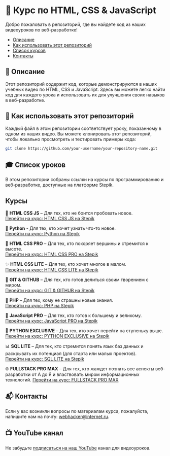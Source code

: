 # 📘 Курс по HTML, CSS & JavaScript

Добро пожаловать в репозиторий, где вы найдете код из наших видеоуроков по веб-разработке!

- [Описание](#описание)
- [Как использовать этот репозиторий](#как-использовать-этот-репозиторий)
- [Список курсов](#список-курсов)
- [Контакты](#контакты)

## 📝 Описание

Этот репозиторий содержит код, которые демонстрируются в наших учебных видео по HTML, CSS и JavaScript. Здесь вы можете легко найти код для каждого урока и использовать их для улучшения своих навыков в веб-разработке.

## 🧭 Как использовать этот репозиторий

Каждый файл в этом репозитории соответствует уроку, показанному в одном из наших видео. Вы можете клонировать этот репозиторий, чтобы локально просмотреть и тестировать примеры кода:

```bash
git clone https://github.com/your-username/your-repository-name.git
```

## 🎓 Список уроков

В этом репозитории собраны ссылки на курсы по программированию и веб-разработке, доступные на платформе Stepik.

## Курсы

🚀 **HTML CSS JS** – Для тех, кто не боится пробовать новое.  
[Перейти на курс: HTML CSS JS на Stepik](https://stepik.org/course/135466/promo)

🐍 **Python** - Для тех, кто хочет узнать что-то новое.  
[Перейти на курс: Python на Stepik](https://stepik.org/course/181030)

💪 **HTML CSS PRO** – Для тех, кто покоряет вершины и стремится к высоте.  
[Перейти на курс: HTML CSS PRO на Stepik](https://stepik.org/170115)

✨ **HTML CSS LITE** – Для тех, кто хочет многое в малом.  
[Перейти на курс: HTML CSS LITE на Stepik](https://stepik.org/177582)

🐙 **GIT & GITHUB** – Для тех, кто готов делиться своим творением с миром.  
[Перейти на курс: GIT & GITHUB на Stepik](https://stepik.org/179698)

🐘 **PHP** – Для тех, кому не страшны новые знания.  
[Перейти на курс: PHP на Stepik](https://stepik.org/181092)

🚀 **JavaScript PRO** – Для тех, кто готов к большему и великому.  
[Перейти на курс: JavaScript PRO на Stepik](https://stepik.org/158971)

🐍 **PYTHON EXCLUSIVE** – Для тех, кто хочет перейти на ступеньку выше.  
[Перейти на курс: PYTHON EXCLUSIVE на Stepik](https://stepik.org/181396)

📊 **SQL LITE** – Для тех, кто стремится понять язык баз данных и раскрывать их потенциал (для старта или малых проектов).  
[Перейти на курс: SQL LITE на Stepik](https://stepik.org/184095)

🌐 **FULLSTACK PRO MAX** – Для тех, кто жаждет познать все аспекты веб-разработки от А до Я и властвовать миром информационных технологий. 
[Перейти на курс: FULLSTACK PRO MAX](https://stepik.org/183142)

## 📬 Контакты

Если у вас возникли вопросы по материалам курса, пожалуйста, напишите нам на почту: webhacker@internet.ru.

## 📺 YouTube канал

Не забудьте [подписаться на наш YouTube](https://www.youtube.com/channel/UC4-R8qd_sbG8JgvukVqb2QQ) канал для видеоуроков.